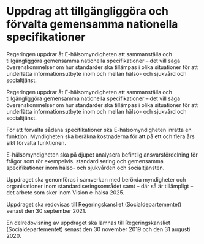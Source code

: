 # Uppdrag att tillgängliggöra och förvalta gemensamma nationella specifikationer

Regeringen uppdrar åt E-hälsomyndigheten att sammanställa och tillgängliggöra gemensamma nationella specifikationer – det vill säga överenskommelser om hur standarder ska tillämpas i olika situationer för att underlätta informationsutbyte inom och mellan hälso- och sjukvård och socialtjänst.

Regeringen uppdrar åt E-hälsomyndigheten att sammanställa och tillgängliggöra gemensamma nationella specifikationer – det vill säga överenskommelser om hur standarder ska tillämpas i olika situationer för att underlätta informationsutbyte inom och mellan hälso- och sjukvård och socialtjänst.

För att förvalta sådana specifikationer ska E-hälsomyndigheten inrätta en funktion. Myndigheten ska beräkna kostnaderna för att på ett och flera års sikt förvalta funktionen.

E-hälsomyndigheten ska på djupet analysera befintlig ansvarsfördelning för frågor som rör exempelvis. standardisering och gemensamma specifikationer inom hälso- och sjukvården och socialtjänsten.

Uppdraget ska genomföras i samverkan med berörda myndigheter och organisationer inom standardiseringsområdet samt – där så är tillämpligt – det arbete som sker inom Vision e-hälsa 2025.

Uppdraget ska redovisas till Regeringskansliet (Socialdepartementet) senast den 30 september 2021.

En delredovisning av uppdraget ska lämnas till Regeringskansliet (Socialdepartementet) senast den 30 november 2019 och den 31 augusti 2020.
